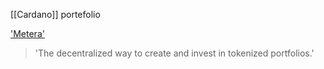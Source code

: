 [[Cardano]] portefolio

['Metera']('https://metera.io/#roadmap')
> 'The decentralized way to create and invest in tokenized portfolios.'

